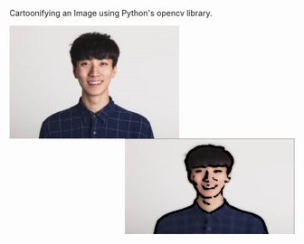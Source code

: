 Cartoonifying an Image using Python's opencv library.


<img align="left" src="https://github.com/nootz1999/Learning/blob/main/Cartoonify/cartoon5.png" width="300" >


<img align="right" src="https://github.com/nootz1999/Learning/blob/main/Cartoonify/cartoon6.png" width="300" >


 
